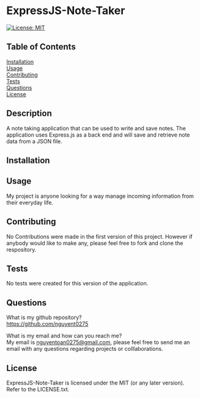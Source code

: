 # ExpressJS-Note-Taker

[![License: MIT](https://img.shields.io/badge/License-MIT-yellow.svg)](https://opensource.org/licenses/MIT)

## Table of Contents

[Installation](#installation)<br>
[Usage](#usage)<br>
[Contributing](#contributing)<br>
[Tests](#tests)<br>
[Questions](#questions)<br>
[License](#license)<br>

## Description

A note taking application that can be used to write and save notes. The application uses Express.js as a back end and will save and retrieve note data from a JSON file. 

## Installation


## Usage

My project is anyone looking for a way manage incoming information from their everyday life. 

## Contributing

No Contributions were made in the first version of this project. However if anybody would like to make any, please feel free to fork and clone the respository.

## Tests

No tests were created for this version of the application.

## Questions

What is my github repository?<br>
https://github.com/nguyent0275

What is my email and how can you reach me?<br>
My email is nguyentoan0275@gmail.com, please feel free to send me an email with any questions regarding projects or colllaborations.

## License

ExpressJS-Note-Taker is licensed under the MIT (or any later version). Refer to the LICENSE.txt.
